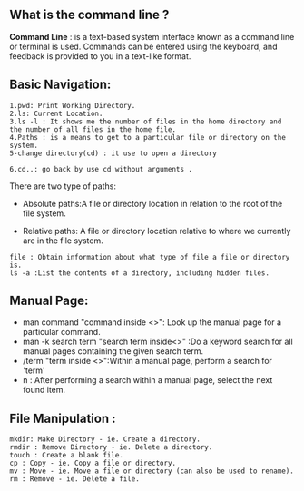 ## What is the command line ? ##
**Command Line** :  is a  text-based system interface known as a command line or terminal is used. Commands can be entered using the keyboard, and feedback is provided to you in a text-like format.

## Basic Navigation: 
```
1.pwd: Print Working Directory.
2.ls: Current Location.
3.ls -l : It shows me the number of files in the home directory and the number of all files in the home file.
4.Paths : is a means to get to a particular file or directory on the system. 
5-change directory(cd) : it use to open a directory 

6.cd..: go back by use cd without arguments .
```
There are two type of paths:
- Absolute paths:A file or directory location in relation to the root of the file system.

- Relative paths: A file or directory location relative to where we currently are in the file system.

```
file : Obtain information about what type of file a file or directory is.
ls -a :List the contents of a directory, including hidden files.
```
## Manual Page: ##
- man command "command inside <>": Look up the manual page for a particular command.
- man -k search term "search term inside<>" :Do a keyword search for all manual pages containing the given search term.
- /term "term inside <>":Within a manual page, perform a search for 'term'
- n : After performing a search within a manual page, select the next found item.

## File Manipulation : ##
```
mkdir: Make Directory - ie. Create a directory.
rmdir : Remove Directory - ie. Delete a directory.
touch : Create a blank file.
cp : Copy - ie. Copy a file or directory.
mv : Move - ie. Move a file or directory (can also be used to rename).
rm : Remove - ie. Delete a file.
```
